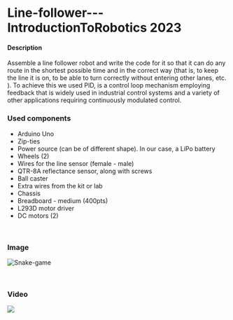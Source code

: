 # Line-follower---IntroductionToRobotics 2023


#### Description
Assemble a line follower robot and write the code for it so that it can do any route in the shortest possible time and in the correct way (that is, to keep the line it is on, to be able to turn correctly without entering other lanes, etc. ).
To achieve this we used PID, is a control loop mechanism employing feedback that is widely used in industrial control systems and a variety of other applications requiring continuously modulated control.
 

### Used components
<ul>
  <li> Arduino Uno
  <li> Zip-ties
  <li> Power source (can be of different shape). In our case, a LiPo battery
  <li> Wheels (2)
  <li> Wires for the line sensor (female - male)
  <li> QTR-8A reflectance sensor, along with screws
  <li> Ball caster
  <li> Extra wires from the kit or lab
  <li> Chassis
  <li> Breadboard - medium (400pts)
  <li> L293D motor driver
  <li> DC motors (2)
</ul>  

<br>
 
 ### Image
 ![Snake-game](assets/snake-game-matrix.jpeg)
 
 <br>
 
 ### Video
 <a href =  "https://www.youtube.com/watch?v=YxQ3Y7-9uAM&t=12s&ab_channel=MihaiB%C3%AErsan"><img src = "assets/snake-game-matrix.jpeg"></a>

